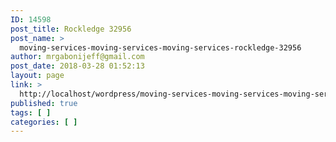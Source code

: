 ```yaml
---
ID: 14598
post_title: Rockledge 32956
post_name: >
  moving-services-moving-services-moving-services-rockledge-32956
author: mrgabonijeff@gmail.com
post_date: 2018-03-28 01:52:13
layout: page
link: >
  http://localhost/wordpress/moving-services-moving-services-moving-services-rockledge-32956/
published: true
tags: [ ]
categories: [ ]
---
```


